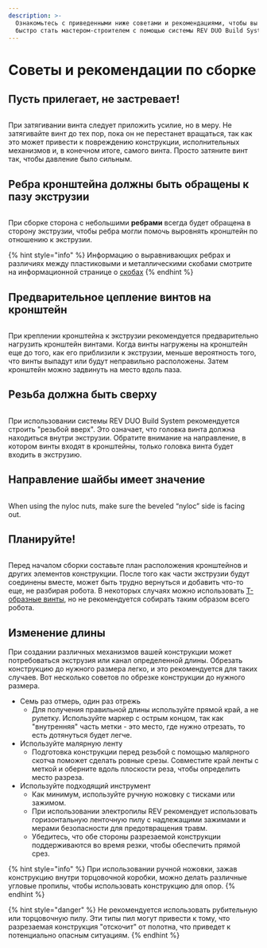 ```yaml
---
description: >-
  Ознакомьтесь с приведенными ниже советами и рекомендациями, чтобы вы могли
  быстро стать мастером-строителем с помощью системы REV DUO Build System.
---
```


# Советы и рекомендации по сборке

## Пусть прилегает, не застревает!

<figure><img src="https://2589213514-files.gitbook.io/~/files/v0/b/gitbook-legacy-files/o/assets%2F-M5yw0n8IneF5-9ybLjT%2F-M7xOGIWeTqZVjDqwojl%2F-M7xSKLueM918E4dc1fi%2FDon&#x27;t%20Over%20Tighten.png?alt=media&#x26;token=b2d1bb4d-1efd-490d-97c9-89698cebd173" alt=""><figcaption></figcaption></figure>

При затягивании винта следует приложить усилие, но в меру. Не затягивайте винт до тех пор, пока он не перестанет вращаться, так как это может привести к повреждению конструкции, исполнительных механизмов и, в конечном итоге, самого винта. Просто затяните винт так, чтобы давление было сильным.

## Ребра кронштейна должны быть обращены к пазу экструзии

<figure><img src="https://2589213514-files.gitbook.io/~/files/v0/b/gitbook-legacy-files/o/assets%2F-M5yw0n8IneF5-9ybLjT%2F-M7xOGIWeTqZVjDqwojl%2F-M7xUhQkawqjI_46pshh%2FBracket%20Ribs.png?alt=media&#x26;token=f0e89c05-7d0a-4c80-96ed-103999023370" alt=""><figcaption></figcaption></figure>

При сборке сторона с небольшими **ребрами** всегда будет обращена в сторону экструзии, чтобы ребра могли помочь выровнять кронштейн по отношению к экструзии.

{% hint style="info" %}
Информацию о выравнивающих ребрах и различиях между пластиковыми и металлическими скобами смотрите на информационной странице о [скобах](broken-reference)
{% endhint %}

## Предварительное цепление винтов на кронштейн&#x20;

<figure><img src="https://2589213514-files.gitbook.io/~/files/v0/b/gitbook-legacy-files/o/assets%2F-M5yw0n8IneF5-9ybLjT%2F-M7xOGIWeTqZVjDqwojl%2F-M7xTIbkxe_MVULHj_Gp%2FPre-Loading.png?alt=media&#x26;token=9e123e4c-7f81-42ca-8eaf-d196e27c1756" alt=""><figcaption></figcaption></figure>

При креплении кронштейна к экструзии рекомендуется предварительно нагрузить кронштейн винтами. Когда винты нагружены на кронштейн еще до того, как его приблизили к экструзии, меньше вероятность того, что винты выпадут или будут неправильно расположены. Затем кронштейн можно задвинуть на место вдоль паза.

## Резьба должна быть сверху&#x20;

<figure><img src="https://2589213514-files.gitbook.io/~/files/v0/b/gitbook-legacy-files/o/assets%2F-M5yw0n8IneF5-9ybLjT%2F-M7xOGIWeTqZVjDqwojl%2F-M7xWsKMwiKs4YsfTH9S%2FStud%20Up%20Building.png?alt=media&#x26;token=2909fa57-8783-4ad7-82fa-cd43c0068d50" alt=""><figcaption></figcaption></figure>

При использовании системы REV DUO Build System рекомендуется строить "резьбой вверх". Это означает, что головка винта должна находиться внутри экструзии. Обратите внимание на направление, в котором винты входят в кронштейны, только головка винта будет входить в экструзию.&#x20;

## Направление шайбы имеет значение&#x20;

<figure><img src="https://2589213514-files.gitbook.io/~/files/v0/b/gitbook-legacy-files/o/assets%2F-M5yw0n8IneF5-9ybLjT%2F-M7xOGIWeTqZVjDqwojl%2F-M7xXjnIRpt51PdlMGFH%2FNut%20Direction.png?alt=media&#x26;token=c0488f5b-543b-4a81-84af-467f7535f9c8" alt=""><figcaption></figcaption></figure>

When using the nyloc nuts, make sure the beveled “nyloc” side is facing out.&#x20;

## Планируйте!&#x20;

<figure><img src="https://2589213514-files.gitbook.io/~/files/v0/b/gitbook-x-prod.appspot.com/o/spaces%2FH9K1InCLC1ZxIkdPJt31%2Fuploads%2FkBPSDvUVXfEiq7DiQQRd%2Fplan_ahead.png?alt=media&#x26;token=a4bc3c1e-31bd-425e-8949-bae6e5a81ca4" alt=""><figcaption></figcaption></figure>

Перед началом сборки составьте план расположения кронштейнов и других элементов конструкции. После того как части экструзии будут соединены вместе, может быть трудно вернуться и добавить что-то еще, не разбирая робота. В некоторых случаях можно использовать [T-образные винты](broken-reference), но не рекомендуется собирать таким образом всего робота.

## Изменение длины

При создании различных механизмов вашей конструкции может потребоваться экструзия или канал определенной длины. Обрезать конструкцию до нужного размера легко, и это рекомендуется для таких случаев. Вот несколько советов по обрезке конструкции до нужного размера.

* Семь раз отмерь, один раз отрежь
  * Для получения правильной длины используйте прямой край, а не рулетку. Используйте маркер с острым концом, так как "внутренняя" часть метки - это место, где нужно отрезать, то есть дотянуться будет легче.
* Используйте малярную ленту
  * Подготовка конструкции перед резьбой с помощью малярного скотча поможет сделать ровные срезы. Совместите край ленты с меткой и оберните вдоль плоскости реза, чтобы определить место разреза.
* Используйте подходящий инструмент
  * Как минимум, используйте ручную ножовку с тисками или зажимом.&#x20;
  * При использовании электропилы REV рекомендует использовать горизонтальную ленточную пилу с надлежащими зажимами и мерами безопасности для предотвращения травм.
  * Убедитесь, что обе стороны разрезаемой конструкции поддерживаются во время резки, чтобы обеспечить прямой срез.

{% hint style="info" %}
При использовании ручной ножовки, зажав конструкцию внутри торцовочной коробки, можно делать различные угловые пропилы, чтобы использовать конструкцию для опор.
{% endhint %}

{% hint style="danger" %}
Не рекомендуется использовать рубительную или торцовочную пилу. Эти типы пил могут привести к тому, что разрезаемая конструкция "отскочит" от полотна, что приведет к потенциально опасным ситуациям.
{% endhint %}

